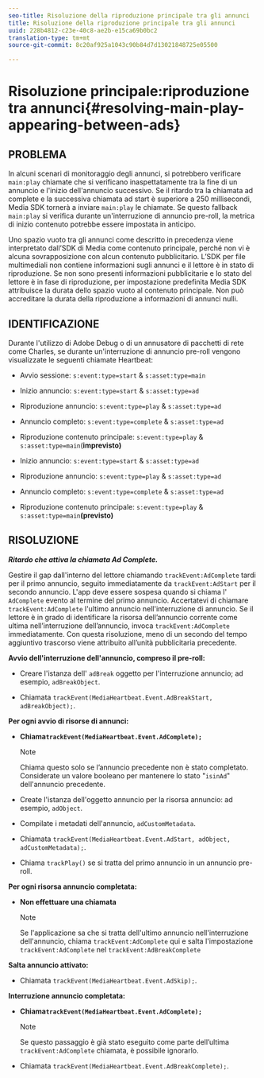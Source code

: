 ```yaml
---
seo-title: Risoluzione della riproduzione principale tra gli annunci
title: Risoluzione della riproduzione principale tra gli annunci
uuid: 228b4812-c23e-40c8-ae2b-e15ca69b0bc2
translation-type: tm+mt
source-git-commit: 8c20af925a1043c90b84d7d13021848725e05500

---
```



# Risoluzione principale:riproduzione tra annunci{#resolving-main-play-appearing-between-ads}

## PROBLEMA

In alcuni scenari di monitoraggio degli annunci, si potrebbero verificare `main:play` chiamate che si verificano inaspettatamente tra la fine di un annuncio e l'inizio dell'annuncio successivo. Se il ritardo tra la chiamata ad complete e la successiva chiamata ad start è superiore a 250 millisecondi, Media SDK tornerà a inviare `main:play` le chiamate. Se questo fallback `main:play` si verifica durante un'interruzione di annuncio pre-roll, la metrica di inizio contenuto potrebbe essere impostata in anticipo.

Uno spazio vuoto tra gli annunci come descritto in precedenza viene interpretato dall’SDK di Media come contenuto principale, perché non vi è alcuna sovrapposizione con alcun contenuto pubblicitario. L’SDK per file multimediali non contiene informazioni sugli annunci e il lettore è in stato di riproduzione. Se non sono presenti informazioni pubblicitarie e lo stato del lettore è in fase di riproduzione, per impostazione predefinita Media SDK attribuisce la durata dello spazio vuoto al contenuto principale. Non può accreditare la durata della riproduzione a informazioni di annunci nulli.

## IDENTIFICAZIONE

Durante l'utilizzo di Adobe Debug o di un annusatore di pacchetti di rete come Charles, se durante un'interruzione di annuncio pre-roll vengono visualizzate le seguenti chiamate Heartbeat:

* Avvio sessione: `s:event:type=start` &amp; `s:asset:type=main`
* Inizio annuncio: `s:event:type=start` &amp; `s:asset:type=ad`
* Riproduzione annuncio: `s:event:type=play` &amp; `s:asset:type=ad`
* Annuncio completo: `s:event:type=complete` &amp; `s:asset:type=ad`
* Riproduzione contenuto principale: `s:event:type=play` &amp; `s:asset:type=main`(**imprevisto)**

* Inizio annuncio: `s:event:type=start` &amp; `s:asset:type=ad`
* Riproduzione annuncio: `s:event:type=play` &amp; `s:asset:type=ad`
* Annuncio completo: `s:event:type=complete` &amp; `s:asset:type=ad`
* Riproduzione contenuto principale: `s:event:type=play` &amp; `s:asset:type=main`**(previsto)**

## RISOLUZIONE

***Ritardo che attiva la chiamata Ad Complete.***

Gestire il gap dall'interno del lettore chiamando `trackEvent:AdComplete` tardi per il primo annuncio, seguito immediatamente da `trackEvent:AdStart` per il secondo annuncio. L'app deve essere sospesa quando si chiama l' `AdComplete` evento al termine del primo annuncio. Accertatevi di chiamare `trackEvent:AdComplete` l'ultimo annuncio nell'interruzione di annuncio. Se il lettore è in grado di identificare la risorsa dell’annuncio corrente come ultima nell’interruzione dell’annuncio, invoca `trackEvent:AdComplete` immediatamente. Con questa risoluzione, meno di un secondo del tempo aggiuntivo trascorso viene attribuito all’unità pubblicitaria precedente.

**Avvio dell'interruzione dell'annuncio, compreso il pre-roll:**

* Creare l'istanza dell' `adBreak` oggetto per l'interruzione annuncio; ad esempio, `adBreakObject`.

* Chiamata `trackEvent(MediaHeartbeat.Event.AdBreakStart, adBreakObject);`.

**Per ogni avvio di risorse di annunci:**

* **Chiama`trackEvent(MediaHeartbeat.Event.AdComplete);`**

   >[!NOTE]
   >
   >Chiama questo solo se l’annuncio precedente non è stato completato. Considerate un valore booleano per mantenere lo stato "`isinAd`" dell'annuncio precedente.

* Create l'istanza dell'oggetto annuncio per la risorsa annuncio: ad esempio, `adObject`.
* Compilate i metadati dell'annuncio, `adCustomMetadata`.
* Chiamata `trackEvent(MediaHeartbeat.Event.AdStart, adObject, adCustomMetadata);`.
* Chiama `trackPlay()` se si tratta del primo annuncio in un annuncio pre-roll.

**Per ogni risorsa annuncio completata:**

* **Non effettuare una chiamata**

   >[!NOTE]
   >
   >Se l'applicazione sa che si tratta dell'ultimo annuncio nell'interruzione dell'annuncio, chiama `trackEvent:AdComplete` qui e salta l'impostazione `trackEvent:AdComplete` nel `trackEvent:AdBreakComplete`

**Salta annuncio attivato:**

* Chiamata `trackEvent(MediaHeartbeat.Event.AdSkip);`.

**Interruzione annuncio completata:**

* **Chiama`trackEvent(MediaHeartbeat.Event.AdComplete);`**

   >[!NOTE]
   >
   >Se questo passaggio è già stato eseguito come parte dell’ultima `trackEvent:AdComplete` chiamata, è possibile ignorarlo.

* Chiamata `trackEvent(MediaHeartbeat.Event.AdBreakComplete);`.

